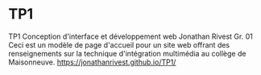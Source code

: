 # TP1

TP1 Conception d'interface et développement web
Jonathan Rivest
Gr. 01
Ceci est un modèle de page d'accueil pour un site web offrant des renseignements sur la technique d'intégration multimédia
au collège de Maisonneuve.
https://jonathanrivest.github.io/TP1/
